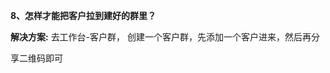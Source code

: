 <a name="bookmark43"></a>**8、怎样才能把客户拉到建好的群里？**

**解决方案:** 去工作台-客户群， 创建一个客户群，先添加一个客户进来，然后再分

享二维码即可



